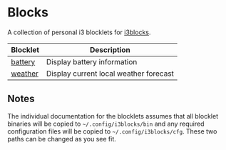 # Blocks

A collection of personal i3 blocklets for [i3blocks][1].

| Blocklet | Description |
| -------- | ----------- |
| [battery](battery) | Display battery information |
| [weather](weather) | Display current local weather forecast |

## Notes

The individual documentation for the blocklets assumes that all blocklet
binaries will be copied to `~/.config/i3blocks/bin` and any required
configuration files will be copied to `~/.config/i3blocks/cfg`. These two paths
can be changed as you see fit.


[1]: https://github.com/vivien/i3blocks

